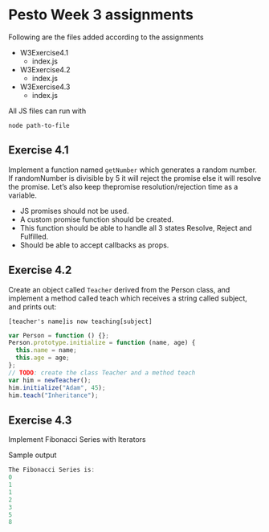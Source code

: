 # Pesto Week 3 assignments

Following are the files added according to the assignments

- W3Exercise4.1
  - index.js
- W3Exercise4.2
  - index.js
- W3Exercise4.3
  - index.js

All JS files can run with

```
node path-to-file
```

## Exercise 4.1

Implement a function named `getNumber` which generates a random number. If randomNumber is divisible by 5 it will reject the promise else it will resolve the promise. Let’s also keep thepromise resolution/rejection time as a variable.

- JS promises should not be used.
- A custom promise function should be created.
- This function should be able to handle all 3 states Resolve, Reject and Fulfilled.
- Should be able to accept callbacks as props.

## Exercise 4.2

Create an object called `Teacher` derived from the Person class, and implement a method called teach which receives a string called subject, and prints out:

`[teacher's name]is now teaching[subject]`

```javascript
var Person = function () {};
Person.prototype.initialize = function (name, age) {
  this.name = name;
  this.age = age;
};
// TODO: create the class Teacher and a method teach
var him = newTeacher();
him.initialize("Adam", 45);
him.teach("Inheritance");
```

## Exercise 4.3

Implement Fibonacci Series with Iterators

Sample output

```javascript
The Fibonacci Series is:
0
1
1
2
3
5
8
```
